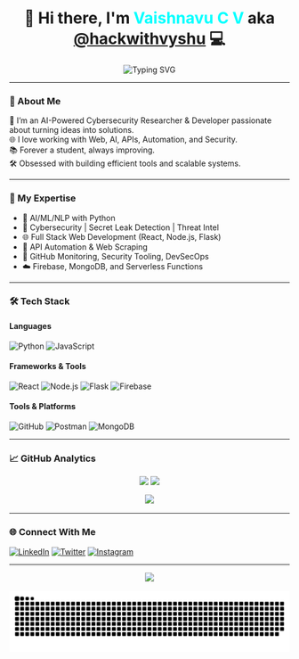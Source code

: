 
<!-- Profile Header -->
<h1 align="center">👋 Hi there, I'm <span style="color:#00ffff">Vaishnavu C V</span> aka <a href="https://github.com/hackwithvyshu" target="_blank">@hackwithvyshu</a> 💻</h1>
<p align="center">
    <img src="https://readme-typing-svg.herokuapp.com?font=Fira+Code&weight=700&size=24&pause=1000&color=00FFFF&center=true&vCenter=true&width=435&lines=AI+Engineer+%7C+Python+Dev+%7C+Full+Stack+Enthusiast;Always+Learning+%26+Building" alt="Typing SVG" />
</p>

---

### 🚀 About Me
🔭 I’m an AI-Powered Cybersecurity Researcher & Developer passionate about turning ideas into solutions.<br>
🌐 I love working with Web, AI, APIs, Automation, and Security.<br>
📚 Forever a student, always improving.<br>
🛠️ Obsessed with building efficient tools and scalable systems.<br>

---

### 🧠 My Expertise
- 🎯 AI/ML/NLP with Python
- 🔐 Cybersecurity | Secret Leak Detection | Threat Intel
- 🌐 Full Stack Web Development (React, Node.js, Flask)
- 🧪 API Automation & Web Scraping
- 🔎 GitHub Monitoring, Security Tooling, DevSecOps
- ☁️ Firebase, MongoDB, and Serverless Functions

---

### 🛠 Tech Stack
#### Languages
![Python](https://img.shields.io/badge/Python-FFD43B?style=for-the-badge&logo=python&logoColor=blue)
![JavaScript](https://img.shields.io/badge/JavaScript-F7DF1E?style=for-the-badge&logo=javascript&logoColor=black)

#### Frameworks & Tools
![React](https://img.shields.io/badge/React-20232A?style=for-the-badge&logo=react&logoColor=61DAFB)
![Node.js](https://img.shields.io/badge/Node.js-339933?style=for-the-badge&logo=nodedotjs&logoColor=white)
![Flask](https://img.shields.io/badge/Flask-000000?style=for-the-badge&logo=flask&logoColor=white)
![Firebase](https://img.shields.io/badge/Firebase-FFCA28?style=for-the-badge&logo=firebase&logoColor=black)

#### Tools & Platforms
![GitHub](https://img.shields.io/badge/GitHub-181717?style=for-the-badge&logo=github)
![Postman](https://img.shields.io/badge/Postman-FF6C37?style=for-the-badge&logo=postman&logoColor=white)
![MongoDB](https://img.shields.io/badge/MongoDB-47A248?style=for-the-badge&logo=mongodb&logoColor=white)

---

### 📈 GitHub Analytics
<p align="center">
  <img src="https://github-readme-stats.vercel.app/api?username=hackwithvyshu&show_icons=true&theme=radical" height="180"/>
  <img src="https://github-readme-streak-stats.herokuapp.com/?user=hackwithvyshu&theme=radical" height="180"/>
</p>

<p align="center">
  <img src="https://github-profile-trophy.vercel.app/?username=hackwithvyshu&theme=radical&margin-w=10&row=2&column=3"/>
</p>

---

### 🌐 Connect With Me
[![LinkedIn](https://img.shields.io/badge/LinkedIn-blue?style=for-the-badge&logo=linkedin)](https://linkedin.com/in/hackwithvyshu)
[![Twitter](https://img.shields.io/badge/Twitter-1DA1F2?style=for-the-badge&logo=twitter)](https://twitter.com/hackwithvyshu)
[![Instagram](https://img.shields.io/badge/Instagram-e4405f?style=for-the-badge&logo=instagram&logoColor=white)](https://instagram.com/hackwithvyshu)

---

<p align="center">
  <img src="https://quotes-github-readme.vercel.app/api?type=horizontal&theme=radical" />
</p>

<p align="center">
  <img src="https://github.com/Platane/snk/raw/output/github-contribution-grid-snake.svg" alt="snake"/>
</p>
